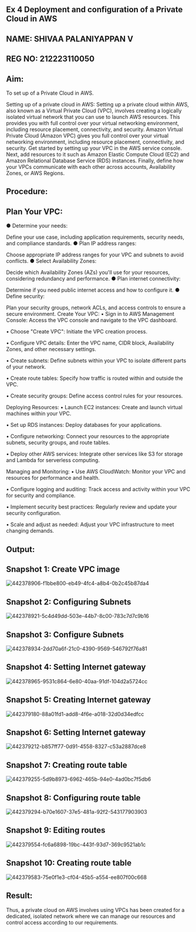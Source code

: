 ## Ex 4 Deployment and configuration of a Private Cloud in AWS
## NAME: SHIVAA PALANIYAPPAN V
## REG NO: 212223110050
## Aim:
To set up of a Private Cloud in AWS.

Setting up of a private cloud in AWS:
Setting up a private cloud within AWS, also known as a Virtual Private Cloud (VPC), involves creating a logically isolated virtual network that you can use to launch AWS resources. This provides you with full control over your virtual networking environment, including resource placement, connectivity, and security. Amazon Virtual Private Cloud (Amazon VPC) gives you full control over your virtual networking environment, including resource placement, connectivity, and security. Get started by setting up your VPC in the AWS service console. Next, add resources to it such as Amazon Elastic Compute Cloud (EC2) and Amazon Relational Database Service (RDS) instances. Finally, define how your VPCs communicate with each other across accounts, Availability Zones, or AWS Regions.

## Procedure:
## Plan Your VPC:
● Determine your needs:

Define your use case, including application requirements, security needs, and compliance standards.
● Plan IP address ranges:

Choose appropriate IP address ranges for your VPC and subnets to avoid conflicts.
● Select Availability Zones:

Decide which Availability Zones (AZs) you'll use for your resources, considering redundancy and performance.
● Plan internet connectivity:

Determine if you need public internet access and how to configure it.
● Define security:

Plan your security groups, network ACLs, and access controls to ensure a secure environment.
Create Your VPC:
• Sign in to AWS Management Console: Access the VPC console and navigate to the VPC dashboard.

• Choose "Create VPC": Initiate the VPC creation process.

• Configure VPC details: Enter the VPC name, CIDR block, Availability Zones, and other necessary settings.

• Create subnets: Define subnets within your VPC to isolate different parts of your network.

• Create route tables: Specify how traffic is routed within and outside the VPC.

• Create security groups: Define access control rules for your resources.

Deploying Resources:
• Launch EC2 instances: Create and launch virtual machines within your VPC.

• Set up RDS instances: Deploy databases for your applications.

• Configure networking: Connect your resources to the appropriate subnets, security groups, and route tables.

• Deploy other AWS services: Integrate other services like S3 for storage and Lambda for serverless computing.

Managing and Monitoring:
• Use AWS CloudWatch: Monitor your VPC and resources for performance and health.

• Configure logging and auditing: Track access and activity within your VPC for security and compliance.

• Implement security best practices: Regularly review and update your security configuration.

• Scale and adjust as needed: Adjust your VPC infrastructure to meet changing demands.

## Output:
## Snapshot 1: Create VPC image
![442378906-f1bbe800-eb49-4fc4-a8b4-0b2c45b87da4](https://github.com/user-attachments/assets/138b83e6-5e34-4479-8c5d-78ff94755959)
## Snapshot 2: Configuring Subnets
![442378921-5c4d49dd-503e-44b7-8c00-783c7d7c9b16](https://github.com/user-attachments/assets/1f43bf05-e879-4d50-8bc1-297cd7a88880)
## Snapshot 3: Configure Subnets
![442378934-2dd70a6f-21c0-4390-9569-546792f76a81](https://github.com/user-attachments/assets/9459ef00-e882-47cc-8a57-95719965902c)
## Snapshot 4: Setting Internet gateway
![442378965-9531c864-6e80-40aa-91df-104d2a5724cc](https://github.com/user-attachments/assets/e07a2900-c403-460e-9e0b-ad5eee6e5a08)
## Snapshot 5: Creating Internet gateway
![442379180-88a01fd1-add8-4f6e-a018-32d0d34edfcc](https://github.com/user-attachments/assets/1487c5a0-2be5-414b-8e17-4fa9e73b1438)
## Snapshot 6: Setting Internet gateway
![442379212-b857ff77-0d91-4558-8327-c53a2887dce8](https://github.com/user-attachments/assets/f866c848-3a29-4aa0-a296-ab3fa03f4659)
## Snapshot 7: Creating route table
![442379255-5d9b8973-6962-465b-94e0-4ad0bc7f5db6](https://github.com/user-attachments/assets/599954b7-d749-467b-87f4-55fa379a1170)
## Snapshot 8: Configuring route table
![442379294-b70e1607-37e5-481a-92f2-543177903903](https://github.com/user-attachments/assets/a6d926a1-977f-4ecc-a9f3-6b8903a25422)
## Snapshot 9: Editing routes
![442379554-fc6a6898-19bc-443f-93d7-369c9521ab1c](https://github.com/user-attachments/assets/57d6ef50-b8bd-4e03-929f-8978663c36e7)
## Snapshot 10: Creating route table
![442379583-75e0f1e3-cf04-45b5-a554-ee807f00c668](https://github.com/user-attachments/assets/76fec13f-eef0-4958-b66f-74101c130df3)

## Result:
Thus, a private cloud on AWS involves using VPCs has been created for a dedicated, isolated network where we can manage our resources and control access according to our requirements.

